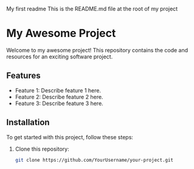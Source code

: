 My first readme
This is the README.md file at the root of my project
# My Awesome Project

Welcome to my awesome project! This repository contains the code and resources for an exciting software project.

## Features

- Feature 1: Describe feature 1 here.
- Feature 2: Describe feature 2 here.
- Feature 3: Describe feature 3 here.

## Installation

To get started with this project, follow these steps:

1. Clone this repository:

   ```bash
   git clone https://github.com/YourUsername/your-project.git
